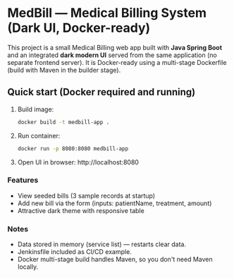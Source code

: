 # MedBill — Medical Billing System (Dark UI, Docker-ready)

This project is a small Medical Billing web app built with **Java Spring Boot** and an integrated **dark modern UI** served from the same application (no separate frontend server). It is Docker-ready using a multi-stage Dockerfile (build with Maven in the builder stage).

## Quick start (Docker required and running)

1. Build image:
   ```bash
   docker build -t medbill-app .
   ```

2. Run container:
   ```bash
   docker run -p 8080:8080 medbill-app
   ```

3. Open UI in browser:
   http://localhost:8080

### Features
- View seeded bills (3 sample records at startup)
- Add new bill via the form (inputs: patientName, treatment, amount)
- Attractive dark theme with responsive table

### Notes
- Data stored in memory (service list) — restarts clear data.
- Jenkinsfile included as CI/CD example.
- Docker multi-stage build handles Maven, so you don't need Maven locally.

